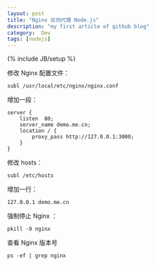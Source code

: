 ```yaml
---
layout: post
title: "Nginx 反向代理 Node.js"
description: "my first article of github blog"
category:  Dev
tags: [nodejs]
---
```

{% include JB/setup %}

修改 Nginx 配置文件：

    subl /usr/local/etc/nginx/nginx.conf

增加一段：

    server {
        listen  80;
        server_name demo.me.cn;
        location / {
            proxy_pass http://127.0.0.1:3000;
        }
    }

修改 hosts：

    subl /etc/hosts

增加一行：

    127.0.0.1 demo.me.cn

强制停止 Nginx ：

    pkill -9 nginx

查看 Nginx 版本号

    ps -ef | grep nginx

